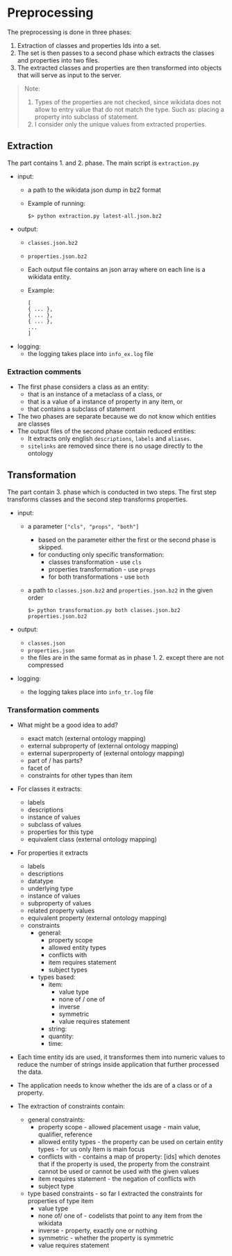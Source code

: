 # Preprocessing

The preprocessing is done in three phases:

1. Extraction of classes and properties Ids into a set.
2. The set is then passes to a second phase which extracts the classes and properties into two files.
3. The extracted classes and properties are then transformed into objects that will serve as input to the server.

> Note: 
> 1. Types of the properties are not checked, since wikidata does not allow to entry value that do not match the type. Such as: placing a property into subclass of statement.
> 2. I consider only the unique values from extracted properties.
> 


## Extraction

The part contains 1. and 2. phase.
The main script is `extraction.py`

- input:
  - a path to the wikidata json dump in bz2 format
  - Example of running:
    
        $> python extraction.py latest-all.json.bz2

- output:
  - `classes.json.bz2`
  - `properties.json.bz2`
  - Each output file contains an json array where on each line is a wikidata entity.
  - Example:

        [
        { ... },
        { ... },
        { ... },
        ...
        ]

- logging:
  - the logging takes place into `info_ex.log` file 

### Extraction comments

- The first phase considers a class as an entity:
  - that is an instance of a metaclass of a class, or
  - that is a value of a instance of property in any item, or
  - that contains a subclass of statement
- The two phases are separate because we do not know which entities are classes
- The output files of the second phase contain reduced entities:
  - It extracts only english `descriptions`, `labels` and `aliases`.
  - `sitelinks` are removed since there is no usage directly to the ontology

## Transformation

The part contain 3. phase which is conducted in two steps.
The first step transforms classes and the second step transforms properties.

- input:
  - a parameter `["cls", "props", "both"]`
    - based on the parameter either the first or the second phase is skipped.
    - for conducting only specific transformation:
      - classes transformation - use `cls`
      - properties transformation - use `props`
      - for both transformations - use `both`
  - a path to `classes.json.bz2` and `properties.json.bz2` in the given order

        $> python transformation.py both classes.json.bz2 properties.json.bz2


- output:
  - `classes.json`
  - `properties.json`
  - the files are in the same format as in phase 1. 2. except there are not compressed

- logging:
  - the logging takes place into `info_tr.log` file  


### Transformation comments

- What might be a good idea to add?
  - exact match (external ontology mapping)
  - external subproperty of (external ontology mapping)
  - external superproperty of (external ontology mapping)
  - part of / has parts?
  - facet of
  - constraints for other types than item

- For classes it extracts:
  - labels
  - descriptions
  - instance of values
  - subclass of values
  - properties for this type
  - equivalent class (external ontology mapping)
- For properties it extracts
  - labels
  - descriptions
  - datatype
  - underlying type
  - instance of values
  - subproperty of values
  - related property values
  - equivalent property (external ontology mapping)
  - constraints
    - general:
      - property scope
      - allowed entity types
      - conflicts with
      - item requires statement
      - subject types
    - types based:
      - item:
        - value type
        - none of / one of
        - inverse 
        - symmetric
        - value requires statement
      - string:
      - quantity:
      - time:

- Each time entity ids are used, it transformes them into numeric values to reduce the number of strings inside application that further processed the data.
- The application needs to know whether the ids are of a class or of a property.
- The extraction of constraints contain:
  - general constraints:
    - property scope - allowed placement usage - main value, qualifier, reference
    - allowed entity types - the property can be used on certain entity types - for us only Item is main focus
    - conflicts with - contains a map of property: [ids] which denotes that if the property is used, the property from the constraint cannot be used or cannot be used with the given values
    - item requires statement - the negation of conflicts with
    - subject type
  - type based constraints - so far I extracted the constraints for properties of type item
    - value type
    - none of/ one of - codelists that point to any item from the wikidata
    - inverse - property, exactly one or nothing
    - symmetric - whether the property is symmetric
    - value requires statement